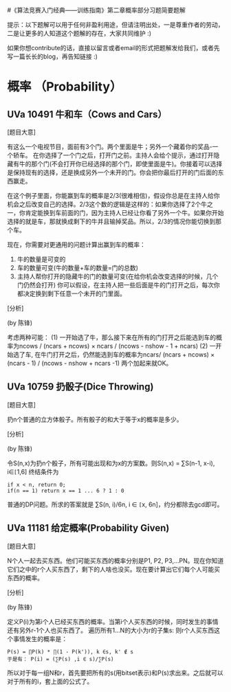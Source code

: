 #《算法竞赛入门经典——训练指南》第二章概率部分习题简要题解

提示：以下题解可以用于任何非盈利用途，但请注明出处，一是尊重作者的劳动，二是让更多的人知道这个题解的存在，大家共同维护 :)

如果你想contribute的话，直接以留言或者email的形式把题解发给我们，或者先写一篇长长的blog，再告知链接 :)

# 概率 （Probability） #

## UVa 10491 牛和车（Cows and Cars） ##

[题目大意]

有这么一个电视节目，面前有3个门。两个里面是牛；另外一个藏着你的奖品-一个轿车。
在你选择了一个门之后，打开门之前。主持人会给个提示，通过打开隐藏有牛的那个门(不会打开你已经选择的那个门，即使里面是牛)。你接着可以选择是保持现有的选择，还是换成另外一个未开的门。你会把你最后打开的门后面的东西赢走。

在这个例子里面，你能赢到车的概率是2/3(很难相信)，假设你总是在主持人给你机会之后改变自己的选择。2/3这个数的逻辑是这样的：如果你选择了2个牛之一，你肯定能换到车前面的门，因为主持人已经让你看了另外一个牛。如果你开始选择的就是车，那就换成剩下的牛并且输掉奖品。所以，2/3的情况你能切换到那个车。

现在，你需要对更通用的问题计算出赢到车的概率：
  1. 牛的数量是可变的
  1. 车的数量可变(牛的数量+车的数量=门的总数)
  1. 主持人帮你打开的隐藏牛的门的数量可变(在给你机会改变选择的时候，几个门仍然会打开)
你可以假设，在主持人把一些后面是牛的门打开之后，每次你都决定换到剩下任意一个未开的门里面。

[分析]

(by 陈锋)

考虑两种可能：
(1) 一开始选了牛，那么接下来在所有的门打开之后能选到车的概率为ncows / (ncars + ncows) × ncars / (ncows - nshow - 1 + ncars)
(2) 一开始选了车, 在牛门打开之后，仍然能选到车的概率为ncars/ (ncars + ncows) × (ncars - 1) / (ncows - nshow + ncars -1)
两个加起来就OK。

## UVa 10759 扔骰子(Dice Throwing) ##

[题目大意]

扔n个普通的立方体骰子。所有骰子的和大于等于x的概率是多少。

[分析]

(by 陈锋)

令S(n,x)为扔n个骰子，所有可能出现和为x的方案数。则S(n,x) = ∑S(n-1, x-i), i∈`[`1,6] 终结条件为
```
if x < n, return 0;
if(n == 1) return x == 1 ... 6 ? 1 : 0
```
普通的DP问题。所求的答案就是 ∑S(n, i)/6n, i ∈ `[`x, 6n]，约分都除去gcd即可。

## UVa 11181 给定概率(Probability Given) ##

[题目大意]

N个人一起去买东西。他们可能买东西的概率分别是P1, P2, P3,…PN。现在你知道它们之中的r个人买东西了，剩下的人啥也没买。现在要计算出它们每个人可能买东西的概率。

[分析]

(by 陈锋)

定义P(i)为第i个人已经买东西的概率。当第i个人买东西的时候，同时发生的事情还有另外r-1个人也买东西了。
遍历所有1...N的大小为r的子集s: 则r个人买东西这个事情发生的概率是：
```
P(s) = ∏P(k) * ∏(1 - P(k')), k ∈s, k' ∉ s
于是有： P(i) = (∑P(s) ,i ∈ s)/∑P(s)
```
所以对于每一组N和r，首先要把所有的s(用bitset表示)和P(s)求出来。之后就可以对于所有的i，套上面的公式了。